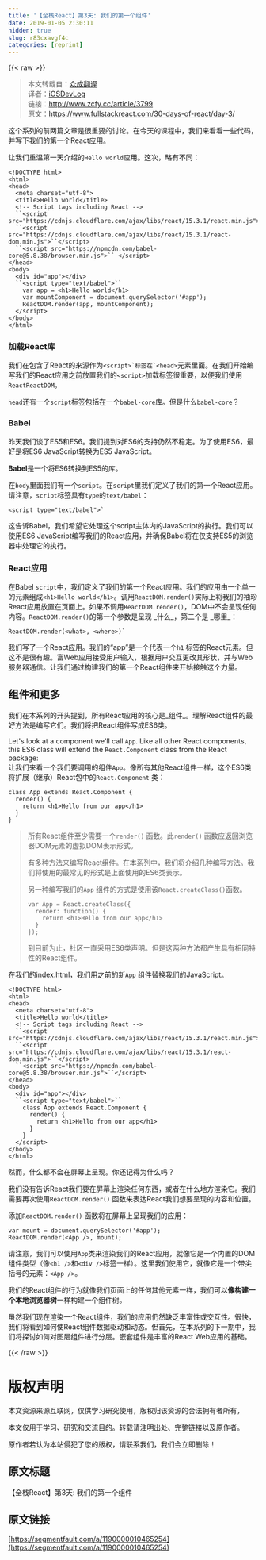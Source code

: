 ```yaml
---
title: '【全栈React】第3天: 我们的第一个组件' 
date: 2019-01-05 2:30:11
hidden: true
slug: r83cxavgf4c
categories: [reprint]
---
```


{{< raw >}}

                    
<blockquote><p>本文转载自：<a href="http://www.zcfy.cc" rel="nofollow noreferrer" target="_blank">众成翻译</a><br>译者：<a href="http://www.zcfy.cc/@jiaxianhua" rel="nofollow noreferrer" target="_blank">iOSDevLog</a><br>链接：<a href="http://www.zcfy.cc/article/3799" rel="nofollow noreferrer" target="_blank">http://www.zcfy.cc/article/3799</a><br>原文：<a href="https://www.fullstackreact.com/30-days-of-react/day-3/" rel="nofollow noreferrer" target="_blank">https://www.fullstackreact.com/30-days-of-react/day-3/</a></p></blockquote>
<p>这个系列的前两篇文章是很重要的讨论。在今天的课程中，我们来看看一些代码，并写下我们的第一个React应用。</p>
<p>让我们重温第一天介绍的<code>Hello world</code>应用。这次，略有不同：</p>
<div class="widget-codetool" style="display:none;">
      <div class="widget-codetool--inner">
      <span class="selectCode code-tool" data-toggle="tooltip" data-placement="top" title="" data-original-title="全选"></span>
      <span type="button" class="copyCode code-tool" data-toggle="tooltip" data-placement="top" data-clipboard-text="<!DOCTYPE html>
<html>
<head>
  <meta charset=&quot;utf-8&quot;>
  <title>Hello world</title>
  <!-- Script tags including React -->
  ``<script src=&quot;https://cdnjs.cloudflare.com/ajax/libs/react/15.3.1/react.min.js&quot;>``</script>
  ``<script src=&quot;https://cdnjs.cloudflare.com/ajax/libs/react/15.3.1/react-dom.min.js&quot;>``</script>
  ``<script src=&quot;https://npmcdn.com/babel-core@5.8.38/browser.min.js&quot;>`` </script>
</head>
<body>
  <div id=&quot;app&quot;></div>
  ``<script type=&quot;text/babel&quot;>``
    var app = <h1>Hello world</h1>
    var mountComponent = document.querySelector('#app');
    ReactDOM.render(app, mountComponent);
  </script>
</body>
</html>
" title="" data-original-title="复制"></span>
      <span type="button" class="saveToNote code-tool" data-toggle="tooltip" data-placement="top" title="" data-original-title="放进笔记"></span>
      </div>
      </div><pre class="hljs xml"><code><span class="hljs-meta">&lt;!DOCTYPE html&gt;</span>
<span class="hljs-tag">&lt;<span class="hljs-name">html</span>&gt;</span>
<span class="hljs-tag">&lt;<span class="hljs-name">head</span>&gt;</span>
  <span class="hljs-tag">&lt;<span class="hljs-name">meta</span> <span class="hljs-attr">charset</span>=<span class="hljs-string">"utf-8"</span>&gt;</span>
  <span class="hljs-tag">&lt;<span class="hljs-name">title</span>&gt;</span>Hello world<span class="hljs-tag">&lt;/<span class="hljs-name">title</span>&gt;</span>
  <span class="hljs-comment">&lt;!-- Script tags including React --&gt;</span>
  ``<span class="hljs-tag">&lt;<span class="hljs-name">script</span> <span class="hljs-attr">src</span>=<span class="hljs-string">"https://cdnjs.cloudflare.com/ajax/libs/react/15.3.1/react.min.js"</span>&gt;</span><span class="javascript"><span class="hljs-string">``</span></span><span class="hljs-tag">&lt;/<span class="hljs-name">script</span>&gt;</span>
  ``<span class="hljs-tag">&lt;<span class="hljs-name">script</span> <span class="hljs-attr">src</span>=<span class="hljs-string">"https://cdnjs.cloudflare.com/ajax/libs/react/15.3.1/react-dom.min.js"</span>&gt;</span><span class="javascript"><span class="hljs-string">``</span></span><span class="hljs-tag">&lt;/<span class="hljs-name">script</span>&gt;</span>
  ``<span class="hljs-tag">&lt;<span class="hljs-name">script</span> <span class="hljs-attr">src</span>=<span class="hljs-string">"https://npmcdn.com/babel-core@5.8.38/browser.min.js"</span>&gt;</span><span class="javascript"><span class="hljs-string">``</span> </span><span class="hljs-tag">&lt;/<span class="hljs-name">script</span>&gt;</span>
<span class="hljs-tag">&lt;/<span class="hljs-name">head</span>&gt;</span>
<span class="hljs-tag">&lt;<span class="hljs-name">body</span>&gt;</span>
  <span class="hljs-tag">&lt;<span class="hljs-name">div</span> <span class="hljs-attr">id</span>=<span class="hljs-string">"app"</span>&gt;</span><span class="hljs-tag">&lt;/<span class="hljs-name">div</span>&gt;</span>
  ``<span class="hljs-tag">&lt;<span class="hljs-name">script</span> <span class="hljs-attr">type</span>=<span class="hljs-string">"text/babel"</span>&gt;</span><span class="javascript"><span class="hljs-string">``</span>
    <span class="hljs-keyword">var</span> app = <span class="xml"><span class="hljs-tag">&lt;<span class="hljs-name">h1</span>&gt;</span>Hello world<span class="hljs-tag">&lt;/<span class="hljs-name">h1</span>&gt;</span></span>
    <span class="hljs-keyword">var</span> mountComponent = <span class="hljs-built_in">document</span>.querySelector(<span class="hljs-string">'#app'</span>);
    ReactDOM.render(app, mountComponent);
  </span><span class="hljs-tag">&lt;/<span class="hljs-name">script</span>&gt;</span>
<span class="hljs-tag">&lt;/<span class="hljs-name">body</span>&gt;</span>
<span class="hljs-tag">&lt;/<span class="hljs-name">html</span>&gt;</span>
</code></pre>
<h3 id="articleHeader0">加载React库</h3>
<p>我们在包含了React的来源作为<code>&lt;script&gt;`标签在`&lt;head&gt;</code>元素里面。在我们开始编写我们的React应用之前放置我们的<code>&lt;script&gt;</code>加载标签很重要，以便我们使用<code>ReactReactDOM</code>。</p>
<p><code>head</code>还有一个<code>script</code>标签包括在一个<code>babel-core</code>库。但是什么<code>babel-core</code>？</p>
<h3 id="articleHeader1">Babel</h3>
<p>昨天我们谈了ES5和ES6。我们提到对ES6的支持仍然不稳定。为了使用ES6，最好是将ES6 JavaScript转换为ES5 JavaScript。</p>
<p><strong>Babel</strong>是一个将ES6转换到ES5的库。</p>
<p>在<code>body</code>里面我们有一个<code>script</code>。在<code>script</code>里我们定义了我们的第一个React应用。请注意，<code>script</code>标签具有<code>type</code>的<code>text/babel</code>：</p>
<div class="widget-codetool" style="display:none;">
      <div class="widget-codetool--inner">
      <span class="selectCode code-tool" data-toggle="tooltip" data-placement="top" title="" data-original-title="全选"></span>
      <span type="button" class="copyCode code-tool" data-toggle="tooltip" data-placement="top" data-clipboard-text="<script type=&quot;text/babel&quot;>`" title="" data-original-title="复制"></span>
      <span type="button" class="saveToNote code-tool" data-toggle="tooltip" data-placement="top" title="" data-original-title="放进笔记"></span>
      </div>
      </div><pre class="hljs xml"><code style="word-break: break-word; white-space: initial;"><span class="hljs-tag">&lt;<span class="hljs-name">script</span> <span class="hljs-attr">type</span>=<span class="hljs-string">"text/babel"</span>&gt;</span><span class="undefined">`</span></code></pre>
<p>这告诉Babel，我们希望它处理这个script主体内的JavaScript的执行。我们可以使用ES6 JavaScript编写我们的React应用，并确保Babel将在仅支持ES5的浏览器中处理它的执行。</p>
<h3 id="articleHeader2">React应用</h3>
<p>在Babel <code>script</code>中，我们定义了我们的第一个React应用。我们的应用由一个单一的元素组成<code>&lt;h1&gt;Hello world&lt;/h1&gt;</code>。调用<code>ReactDOM.render()</code>实际上将我们的袖珍React应用放置在页面上。如果不调用<code>ReactDOM.render()</code>，DOM中不会呈现任何内容。<code>ReactDOM.render()</code>的第一个参数是呈现 _什么_，第二个是 _哪里_：</p>
<div class="widget-codetool" style="display:none;">
      <div class="widget-codetool--inner">
      <span class="selectCode code-tool" data-toggle="tooltip" data-placement="top" title="" data-original-title="全选"></span>
      <span type="button" class="copyCode code-tool" data-toggle="tooltip" data-placement="top" data-clipboard-text="ReactDOM.render(<what>, <where>)`" title="" data-original-title="复制"></span>
      <span type="button" class="saveToNote code-tool" data-toggle="tooltip" data-placement="top" title="" data-original-title="放进笔记"></span>
      </div>
      </div><pre class="hljs xml"><code style="word-break: break-word; white-space: initial;">ReactDOM.render(<span class="hljs-tag">&lt;<span class="hljs-name">what</span>&gt;</span>, <span class="hljs-tag">&lt;<span class="hljs-name">where</span>&gt;</span>)`</code></pre>
<p>我们写了一个React应用。我们的“app”是一个代表一个<code>h1</code> 标签的React元素。但这不是很有趣。富Web应用接受用户输入，根据用户交互更改其形状，并与Web服务器通信。让我们通过构建我们的第一个React组件来开始接触这个力量。</p>
<h2 id="articleHeader3">组件和更多</h2>
<p>我们在本系列的开头提到，所有React应用的核心是_组件_。理解React组件的最好方法是编写它们。我们将把React组件写成ES6类。</p>
<p>Let's look at a component we'll call <code>App</code>. Like all other React components, this ES6 class will extend the <code>React.Component</code> class from the React package:<br>让我们来看一个我们要调用的组件<code>App</code>。像所有其他React组件一样，这个ES6类将扩展（继承）React包中的<code>React.Component</code> 类：</p>
<div class="widget-codetool" style="display:none;">
      <div class="widget-codetool--inner">
      <span class="selectCode code-tool" data-toggle="tooltip" data-placement="top" title="" data-original-title="全选"></span>
      <span type="button" class="copyCode code-tool" data-toggle="tooltip" data-placement="top" data-clipboard-text="class App extends React.Component {
  render() {
    return <h1>Hello from our app</h1>
  }
}
" title="" data-original-title="复制"></span>
      <span type="button" class="saveToNote code-tool" data-toggle="tooltip" data-placement="top" title="" data-original-title="放进笔记"></span>
      </div>
      </div><pre class="hljs scala"><code><span class="hljs-class"><span class="hljs-keyword">class</span> <span class="hljs-title">App</span> <span class="hljs-keyword">extends</span> <span class="hljs-title">React</span>.<span class="hljs-title">Component</span> </span>{
  render() {
    <span class="hljs-keyword">return</span> &lt;h1&gt;<span class="hljs-type">Hello</span> from our app&lt;/h1&gt;
  }
}
</code></pre>
<blockquote>
<p>所有React组件至少需要一个<code>render()</code> 函数。此<code>render()</code> 函数应返回浏览器DOM元素的虚拟DOM表示形式。</p>
<p>有多种方法来编写React组件。在本系列中，我们将介绍几种编写方法。我们将使用的最常见的形式是上面使用的ES6类表示。</p>
<p>另一种编写我们的<code>App</code> 组件的方式是使用该<code>React.createClass()</code>函数。</p>
<div class="widget-codetool" style="display:none;">
      <div class="widget-codetool--inner">
      <span class="selectCode code-tool" data-toggle="tooltip" data-placement="top" title="" data-original-title="全选"></span>
      <span type="button" class="copyCode code-tool" data-toggle="tooltip" data-placement="top" data-clipboard-text="var App = React.createClass({
  render: function() {
    return <h1>Hello from our app</h1>
  }
}); 
" title="" data-original-title="复制"></span>
      <span type="button" class="saveToNote code-tool" data-toggle="tooltip" data-placement="top" title="" data-original-title="放进笔记"></span>
      </div>
      </div><pre class="hljs javascript"><code><span class="hljs-keyword">var</span> App = React.createClass({
  <span class="hljs-attr">render</span>: <span class="hljs-function"><span class="hljs-keyword">function</span>(<span class="hljs-params"></span>) </span>{
    <span class="hljs-keyword">return</span> <span class="xml"><span class="hljs-tag">&lt;<span class="hljs-name">h1</span>&gt;</span>Hello from our app<span class="hljs-tag">&lt;/<span class="hljs-name">h1</span>&gt;</span></span>
  }
}); 
</code></pre>
<p>到目前为止，社区一直采用ES6类声明。但是这两种方法都产生具有相同特性的React组件。</p>
</blockquote>
<p>在我们的index.html，我们用之前的新<code>App</code> 组件替换我们的JavaScript。</p>
<div class="widget-codetool" style="display:none;">
      <div class="widget-codetool--inner">
      <span class="selectCode code-tool" data-toggle="tooltip" data-placement="top" title="" data-original-title="全选"></span>
      <span type="button" class="copyCode code-tool" data-toggle="tooltip" data-placement="top" data-clipboard-text="<!DOCTYPE html>
<html>
<head>
  <meta charset=&quot;utf-8&quot;>
  <title>Hello world</title>
  <!-- Script tags including React -->
  ``<script src=&quot;https://cdnjs.cloudflare.com/ajax/libs/react/15.3.1/react.min.js&quot;>``</script>
  ``<script src=&quot;https://cdnjs.cloudflare.com/ajax/libs/react/15.3.1/react-dom.min.js&quot;>``</script>
  ``<script src=&quot;https://npmcdn.com/babel-core@5.8.38/browser.min.js&quot;>``</script>
</head>
<body>
  <div id=&quot;app&quot;></div>
  ``<script type=&quot;text/babel&quot;>``
    class App extends React.Component {
      render() {
        return <h1>Hello from our app</h1>
      }
    }
  </script>
</body>
</html>
" title="" data-original-title="复制"></span>
      <span type="button" class="saveToNote code-tool" data-toggle="tooltip" data-placement="top" title="" data-original-title="放进笔记"></span>
      </div>
      </div><pre class="hljs xml"><code><span class="hljs-meta">&lt;!DOCTYPE html&gt;</span>
<span class="hljs-tag">&lt;<span class="hljs-name">html</span>&gt;</span>
<span class="hljs-tag">&lt;<span class="hljs-name">head</span>&gt;</span>
  <span class="hljs-tag">&lt;<span class="hljs-name">meta</span> <span class="hljs-attr">charset</span>=<span class="hljs-string">"utf-8"</span>&gt;</span>
  <span class="hljs-tag">&lt;<span class="hljs-name">title</span>&gt;</span>Hello world<span class="hljs-tag">&lt;/<span class="hljs-name">title</span>&gt;</span>
  <span class="hljs-comment">&lt;!-- Script tags including React --&gt;</span>
  ``<span class="hljs-tag">&lt;<span class="hljs-name">script</span> <span class="hljs-attr">src</span>=<span class="hljs-string">"https://cdnjs.cloudflare.com/ajax/libs/react/15.3.1/react.min.js"</span>&gt;</span><span class="javascript"><span class="hljs-string">``</span></span><span class="hljs-tag">&lt;/<span class="hljs-name">script</span>&gt;</span>
  ``<span class="hljs-tag">&lt;<span class="hljs-name">script</span> <span class="hljs-attr">src</span>=<span class="hljs-string">"https://cdnjs.cloudflare.com/ajax/libs/react/15.3.1/react-dom.min.js"</span>&gt;</span><span class="javascript"><span class="hljs-string">``</span></span><span class="hljs-tag">&lt;/<span class="hljs-name">script</span>&gt;</span>
  ``<span class="hljs-tag">&lt;<span class="hljs-name">script</span> <span class="hljs-attr">src</span>=<span class="hljs-string">"https://npmcdn.com/babel-core@5.8.38/browser.min.js"</span>&gt;</span><span class="javascript"><span class="hljs-string">``</span></span><span class="hljs-tag">&lt;/<span class="hljs-name">script</span>&gt;</span>
<span class="hljs-tag">&lt;/<span class="hljs-name">head</span>&gt;</span>
<span class="hljs-tag">&lt;<span class="hljs-name">body</span>&gt;</span>
  <span class="hljs-tag">&lt;<span class="hljs-name">div</span> <span class="hljs-attr">id</span>=<span class="hljs-string">"app"</span>&gt;</span><span class="hljs-tag">&lt;/<span class="hljs-name">div</span>&gt;</span>
  ``<span class="hljs-tag">&lt;<span class="hljs-name">script</span> <span class="hljs-attr">type</span>=<span class="hljs-string">"text/babel"</span>&gt;</span><span class="javascript"><span class="hljs-string">``</span>
    <span class="hljs-class"><span class="hljs-keyword">class</span> <span class="hljs-title">App</span> <span class="hljs-keyword">extends</span> <span class="hljs-title">React</span>.<span class="hljs-title">Component</span> </span>{
      render() {
        <span class="hljs-keyword">return</span> <span class="xml"><span class="hljs-tag">&lt;<span class="hljs-name">h1</span>&gt;</span>Hello from our app<span class="hljs-tag">&lt;/<span class="hljs-name">h1</span>&gt;</span></span>
      }
    }
  </span><span class="hljs-tag">&lt;/<span class="hljs-name">script</span>&gt;</span>
<span class="hljs-tag">&lt;/<span class="hljs-name">body</span>&gt;</span>
<span class="hljs-tag">&lt;/<span class="hljs-name">html</span>&gt;</span>
</code></pre>
<p>然而，什么都不会在屏幕上呈现。你还记得为什么吗？</p>
<p>我们没有告诉React我们要在屏幕上渲染任何东西，或者在什么地方渲染它。我们需要再次使用<code>ReactDOM.render()</code> 函数来表达React我们想要呈现的内容和位置。</p>
<p>添加<code>ReactDOM.render()</code> 函数将在屏幕上呈现我们的应用：</p>
<div class="widget-codetool" style="display:none;">
      <div class="widget-codetool--inner">
      <span class="selectCode code-tool" data-toggle="tooltip" data-placement="top" title="" data-original-title="全选"></span>
      <span type="button" class="copyCode code-tool" data-toggle="tooltip" data-placement="top" data-clipboard-text="var mount = document.querySelector('#app');
ReactDOM.render(<App />, mount);
" title="" data-original-title="复制"></span>
      <span type="button" class="saveToNote code-tool" data-toggle="tooltip" data-placement="top" title="" data-original-title="放进笔记"></span>
      </div>
      </div><pre class="hljs dart"><code><span class="hljs-keyword">var</span> mount = <span class="hljs-built_in">document</span>.<span class="hljs-built_in">querySelector</span>(<span class="hljs-string">'#app'</span>);
ReactDOM.render(&lt;App /&gt;, mount);
</code></pre>
<p>请注意，我们可以使用<code>App</code>类来渲染我们的React应用，就像它是一个内置的DOM组件类型（像<code>&lt;h1 /&gt;</code>和<code>&lt;div /&gt;</code>标签一样）。这里我们使用它，就像它是一个带尖括号的元素：<code>&lt;App /&gt;</code>。</p>
<p>我们的React组件的行为就像我们页面上的任何其他元素一样，我们可以<strong>像构建一个本地浏览器树</strong>一样构建一个组件树。</p>
<p>虽然我们现在渲染一个React组件，我们的应用仍然缺乏丰富性或交互性。很快，我们将看到如何使React组件数据驱动和动态。但首先，在本系列的下一期中，我们将探讨如何对图层组件进行分层。嵌套组件是丰富的React Web应用的基础。</p>

                
{{< /raw >}}

# 版权声明
本文资源来源互联网，仅供学习研究使用，版权归该资源的合法拥有者所有，

本文仅用于学习、研究和交流目的。转载请注明出处、完整链接以及原作者。

原作者若认为本站侵犯了您的版权，请联系我们，我们会立即删除！

## 原文标题
【全栈React】第3天: 我们的第一个组件

## 原文链接
[https://segmentfault.com/a/1190000010465254](https://segmentfault.com/a/1190000010465254)

